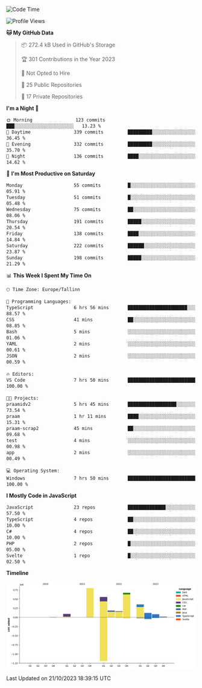 <!--START_SECTION:waka-->
![Code Time](http://img.shields.io/badge/Code%20Time-420%20hrs%2020%20mins-blue)

![Profile Views](http://img.shields.io/badge/Profile%20Views-1-blue)

**🐱 My GitHub Data** 

> 📦 272.4 kB Used in GitHub's Storage 
 > 
> 🏆 301 Contributions in the Year 2023
 > 
> 🚫 Not Opted to Hire
 > 
> 📜 25 Public Repositories 
 > 
> 🔑 17 Private Repositories 
 > 
**I'm a Night 🦉** 

```text
🌞 Morning                123 commits         ███░░░░░░░░░░░░░░░░░░░░░░   13.23 % 
🌆 Daytime                339 commits         █████████░░░░░░░░░░░░░░░░   36.45 % 
🌃 Evening                332 commits         █████████░░░░░░░░░░░░░░░░   35.70 % 
🌙 Night                  136 commits         ████░░░░░░░░░░░░░░░░░░░░░   14.62 % 
```
📅 **I'm Most Productive on Saturday** 

```text
Monday                   55 commits          █░░░░░░░░░░░░░░░░░░░░░░░░   05.91 % 
Tuesday                  51 commits          █░░░░░░░░░░░░░░░░░░░░░░░░   05.48 % 
Wednesday                75 commits          ██░░░░░░░░░░░░░░░░░░░░░░░   08.06 % 
Thursday                 191 commits         █████░░░░░░░░░░░░░░░░░░░░   20.54 % 
Friday                   138 commits         ████░░░░░░░░░░░░░░░░░░░░░   14.84 % 
Saturday                 222 commits         ██████░░░░░░░░░░░░░░░░░░░   23.87 % 
Sunday                   198 commits         █████░░░░░░░░░░░░░░░░░░░░   21.29 % 
```


📊 **This Week I Spent My Time On** 

```text
🕑︎ Time Zone: Europe/Tallinn

💬 Programming Languages: 
TypeScript               6 hrs 56 mins       ██████████████████████░░░   88.57 % 
CSS                      41 mins             ██░░░░░░░░░░░░░░░░░░░░░░░   08.85 % 
Bash                     5 mins              ░░░░░░░░░░░░░░░░░░░░░░░░░   01.06 % 
YAML                     2 mins              ░░░░░░░░░░░░░░░░░░░░░░░░░   00.61 % 
JSON                     2 mins              ░░░░░░░░░░░░░░░░░░░░░░░░░   00.59 % 

🔥 Editors: 
VS Code                  7 hrs 50 mins       █████████████████████████   100.00 % 

🐱‍💻 Projects: 
praamidv2                5 hrs 45 mins       ██████████████████░░░░░░░   73.54 % 
praam                    1 hr 11 mins        ████░░░░░░░░░░░░░░░░░░░░░   15.31 % 
praam-scrap2             45 mins             ██░░░░░░░░░░░░░░░░░░░░░░░   09.68 % 
test                     4 mins              ░░░░░░░░░░░░░░░░░░░░░░░░░   00.98 % 
app                      2 mins              ░░░░░░░░░░░░░░░░░░░░░░░░░   00.49 % 

💻 Operating System: 
Windows                  7 hrs 50 mins       █████████████████████████   100.00 % 
```

**I Mostly Code in JavaScript** 

```text
JavaScript               23 repos            ██████████████░░░░░░░░░░░   57.50 % 
TypeScript               4 repos             ██░░░░░░░░░░░░░░░░░░░░░░░   10.00 % 
C#                       4 repos             ██░░░░░░░░░░░░░░░░░░░░░░░   10.00 % 
PHP                      2 repos             █░░░░░░░░░░░░░░░░░░░░░░░░   05.00 % 
Svelte                   1 repo              █░░░░░░░░░░░░░░░░░░░░░░░░   02.50 % 
```



**Timeline**

![Lines of Code chart](https://raw.githubusercontent.com/Piilu/Piilu/main/assets/bar_graph.png)


 Last Updated on 21/10/2023 18:39:15 UTC
<!--END_SECTION:waka-->
